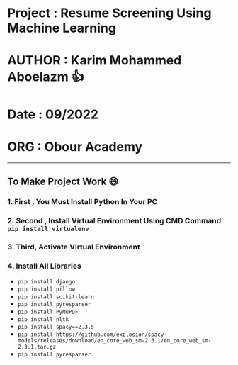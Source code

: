 # Project : Resume Screening Using Machine Learning
# AUTHOR : Karim Mohammed Aboelazm :+1:
# Date : 09/2022
# ORG : Obour Academy
------
## To Make Project Work :smile:

### 1. First , You Must Install Python In Your PC

### 2. Second , Install Virtual Environment Using CMD Command `pip install virtualenv`

### 3. Third, Activate Virtual Environment 

### 4. Install All Libraries
* `pip install django`
* `pip install pillow`
* `pip install scikit-learn`
* `pip install pyresparser`
* `pip install PyMuPDF`
* `pip install nltk`
* `pip install spacy==2.3.5`
* `pip install https://github.com/explosion/spacy-models/releases/download/en_core_web_sm-2.3.1/en_core_web_sm-2.3.1.tar.gz`
* `pip install pyresparser`
